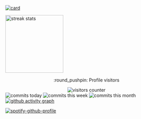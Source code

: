     
 <!--- 
Olá, meu nome é Vinicius, sou desenvolvedor de Front-End e Back-End. 
Estou disponível para freelas/trabalho, caso precise contratar meu serviço entre em contato comigo.

💻 Linguagens: <b>HTML, CSS, JavaScript, Bootstrap, PHP, MySql e NodeJS.</b>

💌 Se você deseja realizar um projeto comigo (ou bater papo), não hesite em me enviar uma mensagem:  ⤵️

<a href="https://www.facebook.com/profile.php?id=100019508536454" target="_blank">
  <img src="https://img.shields.io/badge/Facebook-1877F2?style=for-the-badge&logo=facebook&logoColor=white">
<a/>
  
  <a href="https://www.instagram.com/Viniih_lima/" target="_blank">
  <img src="https://img.shields.io/badge/Instagram-E4405F?style=for-the-badge&logo=instagram&logoColor=white">
<a/>
  
<a href="https://viniciuslimamelo.com">
  <img src="https://img.shields.io/badge/Gmail-D14836?style=for-the-badge&logo=gmail&logoColor=white">
<a/>
  
  <a href="https://linkedin.com/in/vinicius-lima-melo" target="_blank">
  <img src="https://img.shields.io/badge/LinkedIn-0077B5?style=for-the-badge&logo=linkedin&logoColor=white">
<a/>

--->




[![card](https://github-readme-stats.vercel.app/api?username=vinicius-lima-melo&theme=radical&title_color=39d353&text_color=39d353&show_icons=true&icon_color=006d32&border_color=0d1117&count_private=true)](https://github.com/vinicius-lima-melo/)

<!-- [![vinicius-lima-melo](https://github-readme-stats.vercel.app/api/top-langs/?username=vinicius-lima-melo&hide=html&layout=compact=true&theme=radical&title_color=9600fa&text_color=2bff00&icon_color=9600fa&border_color=9600fa)](https://github.com/vinicius-lima-melo/) -->

<!-- <summary>Profile visitors</summary> -->
 <a href="https://github.com/DenverCoder1/github-readme-streak-stats">
        <img height=180em src="https://github-readme-streak-stats.herokuapp.com/?user=vinicius-lima-melo&theme=midnight-purple&hide_border=true" alt="streak stats"/>
    </a>
<p align="center">:round_pushpin: Profile visitors</p>
<div align="center">
    <img alt="visitors counter" src="https://profile-counter.glitch.me/vinicius-lima-melo/count.svg">
</div>

<div>
    <img alt="commits today" src="https://badges.pufler.dev/commits/daily/vinicius-lima-melo?color=181717&style=for-the-badge&labelColor=7E3ACE">
    <img alt="commits this week" src="https://badges.pufler.dev/commits/weekly/vinicius-lima-melo?color=181717&style=for-the-badge&labelColor=7E3ACE">
    <img alt="commits this month" src="https://badges.pufler.dev/commits/monthly/vinicius-lima-melo?color=181717&style=for-the-badge&labelColor=7E3ACE">
</div>

<a href="https://github.com/ashutosh00710/github-readme-activity-graph">
    <img alt="github activity graph" src="https://activity-graph.herokuapp.com/graph?username=vinicius-lima-melo&area=true&hide_border=true&bg_color=000&line=006d32&point=39d353&color=39d353&area_color=39d353">
</a>

[![spotify-github-profile](https://spotify-github-profile.vercel.app/api/view?uid=313sdjpc2346zkyfty5ambfw4r54&cover_image=false&theme=default&bar_color=971ad1&bar_color_cover=true)](https://spotify-github-profile.vercel.app/api/view?uid=313sdjpc2346zkyfty5ambfw4r54&redirect=true)


